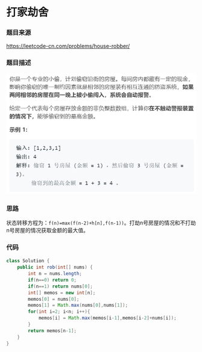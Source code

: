 # 打家劫舍

### 题目来源

https://leetcode-cn.com/problems/house-robber/



### 题目描述

<img src="./images/打家劫舍.png" alt="打家劫舍" style="zoom:80%;" />

### 思路

状态转移方程为：`f(n)=max(f(n-2)+h[n],f(n-1))`。打劫n号房屋的情况和不打劫n号房屋的情况获取金额的最大值。



### 代码

```java
class Solution {
    public int rob(int[] nums) {
        int n = nums.length;
        if(n==0) return 0;
        if(n==1) return nums[0];
        int[] memos = new int[n];
        memos[0] = nums[0];
        memos[1] = Math.max(nums[0],nums[1]);
        for(int i=2; i<n; i++){
            memos[i] = Math.max(memos[i-1],memos[i-2]+nums[i]);
        } 
        return memos[n-1];
    }
}
```

